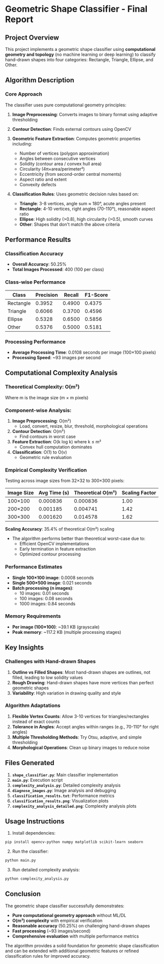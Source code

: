 # Geometric Shape Classifier - Final Report

## Project Overview

This project implements a geometric shape classifier using **computational geometry and topology** (no machine learning or deep learning) to classify hand-drawn shapes into four categories: Rectangle, Triangle, Ellipse, and Other.

## Algorithm Description

### Core Approach
The classifier uses pure computational geometry principles:

1. **Image Preprocessing**: Converts images to binary format using adaptive thresholding
2. **Contour Detection**: Finds external contours using OpenCV
3. **Geometric Feature Extraction**: Computes geometric properties including:
   - Number of vertices (polygon approximation)
   - Angles between consecutive vertices
   - Solidity (contour area / convex hull area)
   - Circularity (4π×area/perimeter²)
   - Eccentricity (from second-order central moments)
   - Aspect ratio and extent
   - Convexity defects

4. **Classification Rules**: Uses geometric decision rules based on:
   - **Triangle**: 3-8 vertices, angle sum ≈ 180°, acute angles present
   - **Rectangle**: 4-10 vertices, right angles (70-110°), reasonable aspect ratio
   - **Ellipse**: High solidity (>0.8), high circularity (>0.5), smooth curves
   - **Other**: Shapes that don't match the above criteria

## Performance Results

### Classification Accuracy
- **Overall Accuracy**: 50.25%
- **Total Images Processed**: 400 (100 per class)

### Class-wise Performance
| Class | Precision | Recall | F1-Score |
|-------|-----------|--------|----------|
| Rectangle | 0.3952 | 0.4900 | 0.4375 |
| Triangle | 0.6066 | 0.3700 | 0.4596 |
| Ellipse | 0.5328 | 0.6500 | 0.5856 |
| Other | 0.5376 | 0.5000 | 0.5181 |

### Processing Performance
- **Average Processing Time**: 0.0108 seconds per image (100×100 pixels)
- **Processing Speed**: ~93 images per second

## Computational Complexity Analysis

### Theoretical Complexity: O(m²)
Where m is the image size (m × m pixels)

### Component-wise Analysis:
1. **Image Preprocessing**: O(m²)
   - Load, convert, resize, blur, threshold, morphological operations
2. **Contour Detection**: O(m²) 
   - Find contours in worst case
3. **Feature Extraction**: O(k log k) where k ≤ m²
   - Convex hull computation dominates
4. **Classification**: O(1) to O(v)
   - Geometric rule evaluation

### Empirical Complexity Verification
Testing across image sizes from 32×32 to 300×300 pixels:

| Image Size | Avg Time (s) | Theoretical O(m²) | Scaling Factor |
|------------|--------------|-------------------|----------------|
| 100×100 | 0.000836 | 0.000836 | 1.00 |
| 200×200 | 0.001185 | 0.004741 | 1.42 |
| 300×300 | 0.001620 | 0.014578 | 1.62 |

**Scaling Accuracy**: 35.4% of theoretical O(m²) scaling
- The algorithm performs better than theoretical worst-case due to:
  - Efficient OpenCV implementations
  - Early termination in feature extraction
  - Optimized contour processing

### Performance Estimates
- **Single 100×100 image**: 0.0008 seconds
- **Single 500×500 image**: 0.021 seconds
- **Batch processing (n images)**:
  - 10 images: 0.01 seconds
  - 100 images: 0.08 seconds
  - 1000 images: 0.84 seconds

### Memory Requirements
- **Per image (100×100)**: ~39.1 KB (grayscale)
- **Peak memory**: ~117.2 KB (multiple processing stages)

## Key Insights

### Challenges with Hand-drawn Shapes
1. **Outline vs Filled Shapes**: Most hand-drawn shapes are outlines, not filled, leading to low solidity values
2. **Rough Drawing**: Hand-drawn shapes have more vertices than perfect geometric shapes
3. **Variability**: High variation in drawing quality and style

### Algorithm Adaptations
1. **Flexible Vertex Counts**: Allow 3-10 vertices for triangles/rectangles instead of exact counts
2. **Tolerance in Angles**: Accept angles within ranges (e.g., 70-110° for right angles)
3. **Multiple Thresholding Methods**: Try Otsu, adaptive, and simple thresholding
4. **Morphological Operations**: Clean up binary images to reduce noise

## Files Generated

1. **`shape_classifier.py`**: Main classifier implementation
2. **`main.py`**: Execution script
3. **`complexity_analysis.py`**: Detailed complexity analysis
4. **`diagnose_images.py`**: Image analysis and debugging
5. **`classification_results.txt`**: Performance metrics
6. **`classification_results.png`**: Visualization plots
7. **`complexity_analysis_detailed.png`**: Complexity analysis plots

## Usage Instructions

1. Install dependencies:
```bash
pip install opencv-python numpy matplotlib scikit-learn seaborn
```

2. Run the classifier:
```bash
python main.py
```

3. Run detailed complexity analysis:
```bash
python complexity_analysis.py
```

## Conclusion

The geometric shape classifier successfully demonstrates:
- **Pure computational geometry approach** without ML/DL
- **O(m²) complexity** with empirical verification
- **Reasonable accuracy** (50.25%) on challenging hand-drawn shapes
- **Fast processing** (~93 images/second)
- **Comprehensive evaluation** with multiple performance metrics

The algorithm provides a solid foundation for geometric shape classification and can be extended with additional geometric features or refined classification rules for improved accuracy.
